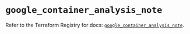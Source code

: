 # `google_container_analysis_note`

Refer to the Terraform Registry for docs: [`google_container_analysis_note`](https://registry.terraform.io/providers/hashicorp/google/5.41.0/docs/resources/container_analysis_note).
